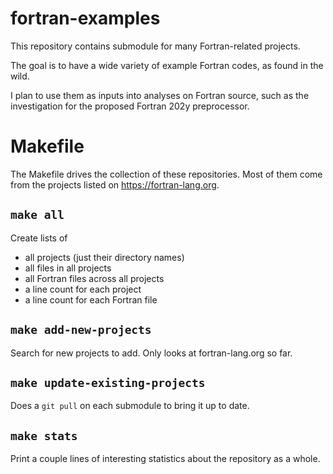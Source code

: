 # fortran-examples

This repository contains submodule for many Fortran-related projects.

The goal is to have a wide variety of example Fortran codes, as found in the wild.

I plan to use them as inputs into analyses on Fortran source, such as the investigation for the proposed Fortran 202y preprocessor.

# Makefile
The Makefile drives the collection of these repositories. Most of them come from the projects listed on https://fortran-lang.org.

## `make all`
Create lists of
* all projects (just their directory names)
* all files in all projects
* all Fortran files across all projects
* a line count for each project
* a line count for each Fortran file

## `make add-new-projects`
Search for new projects to add. Only looks at fortran-lang.org so far.

## `make update-existing-projects`
Does a `git pull` on each submodule to bring it up to date.

## `make stats`
Print a couple lines of interesting statistics about the repository as a whole.
